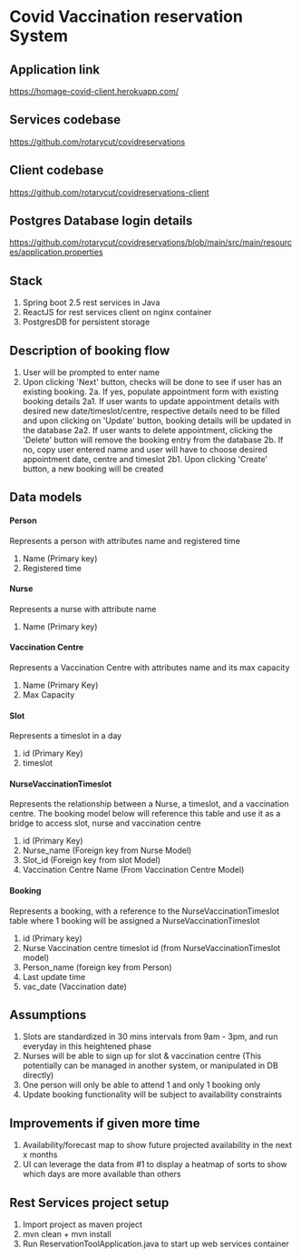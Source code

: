 # Covid Vaccination reservation System 

## Application link
https://homage-covid-client.herokuapp.com/
    
## Services codebase
https://github.com/rotarycut/covidreservations

## Client codebase
https://github.com/rotarycut/covidreservations-client

## Postgres Database login details
https://github.com/rotarycut/covidreservations/blob/main/src/main/resources/application.properties

## Stack
1. Spring boot 2.5 rest services in Java
2. ReactJS for rest services client on nginx container
3. PostgresDB for persistent storage

## Description of booking flow
1. User will be prompted to enter name
2. Upon clicking 'Next' button, checks will be done to see if user has an existing booking. 
2a. If yes, populate appointment form with existing booking details
2a1. If user wants to update appointment details with desired new date/timeslot/centre, respective details need to be filled and upon clicking on 'Update' button, booking details will be updated in the database
2a2. If user wants to delete appointment, clicking the 'Delete' button will remove the booking entry from the database
2b. If no, copy user entered name and user will have to choose desired appointment date, centre and timeslot
2b1. Upon clicking 'Create' button, a new booking will be created

## Data models
#### Person
Represents a person with attributes name and registered time
1. Name (Primary key)
2. Registered time

#### Nurse
Represents a nurse with attribute name
1. Name (Primary key)

#### Vaccination Centre
Represents a Vaccination Centre with attributes name and its max capacity 
1. Name (Primary Key)
2. Max Capacity

#### Slot
Represents a timeslot in a day
1. id (Primary Key)
2. timeslot

#### NurseVaccinationTimeslot
Represents the relationship between a Nurse, a timeslot, and a vaccination centre. The booking model below will reference this table and use it as a bridge to access slot, nurse and vaccination centre
1. id (Primary Key)
2. Nurse_name (Foreign key from Nurse Model)
3. Slot_id (Foreign key from slot Model)
4. Vaccination Centre Name (From Vaccination Centre Model)

#### Booking
Represents a booking, with a reference to the NurseVaccinationTimeslot table where 1 booking will be assigned a NurseVaccinationTimeslot
1. id (Primary key)
2. Nurse Vaccination centre timeslot id (from NurseVaccinationTimeslot model)
3. Person_name (foreign key from Person)
4. Last update time
5. vac_date (Vaccination date)
 

## Assumptions
1. Slots are standardized in 30 mins intervals from 9am - 3pm, and run everyday in this heightened phase
2. Nurses will be able to sign up for slot & vaccination centre (This potentially can be managed in another system, or manipulated in DB directly)
3. One person will only be able to attend 1 and only 1 booking only
4. Update booking functionality will be subject to availability constraints

## Improvements if given more time
1. Availability/forecast map to show future projected availability in the next x months
2. UI can leverage the data from #1 to display a heatmap of sorts to show which days are more available than others

## Rest Services project setup
1. Import project as maven project
2. mvn clean + mvn install
3. Run ReservationToolApplication.java to start up web services container

